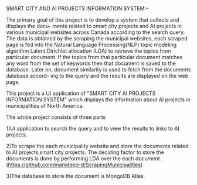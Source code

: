 
SMART CITY AND AI PROJECTS INFORMATION SYSTEM:-

The primary goal of this project is to develop a system that collects and displays the docu- ments related to smart city projects and AI projects in various municipal websites across Canada according to the search query. The data is obtained by the scraping the municipal websites, each scraped page is fed into the Natural Language Processing(NLP) topic modeling algorithm Latent Dirichlet allocation (LDA) to retrieve the topics from particular document. If the topics from that particular document matches any word from the set of keywords then that document is saved to the database. Later on, document similarity is used to fetch from the documents database accord- ing to the query and the results are displayed on the web page.


This project is a UI application of "SMART CITY AI PROJECTS INFORMATION SYSTEM" which displays the information about AI projects in municipalities of North America.

The whole project consists of three parts

1)UI application to search the query and to view the results to links to AI projects.

2)To scrape the each municipality website and store the documents related to AI projects,smart city projects. The deciding factor to store the documents is done by performing LDA over the each document. (https://github.com/manideep-d/ScrapingMunicipalities)

3)The database to store the document is MongoDB Atlas.